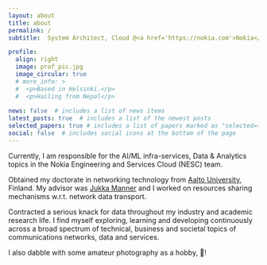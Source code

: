 ```yaml
---
layout: about
title: about
permalink: /
subtitle:  System Architect, Cloud @<a href='https://nokia.com'>Nokia</a>  

profile:
  align: right
  image: prof_pic.jpg
  image_circular: true 
  # more_info: >
  #  <p>Based in Helsinki.</p>
  #  <p>Hailing from Nepal</p>
    
news: false  # includes a list of news items
latest_posts: true  # includes a list of the newest posts
selected_papers: true # includes a list of papers marked as "selected={true}"
social: false  # includes social icons at the bottom of the page
---
```


Currently, I am responsible for the AI/ML infra-services, Data & Analytics topics in the Nokia Engineering and Services Cloud (NESC) team.

Obtained my doctorate in networking technology from [Aalto University](https://www.aalto.fi/en/department-of-communications-and-networking), Finland. My advisor was [Jukka Manner](https://research.aalto.fi/en/persons/jukka-manner) and I worked on resources sharing mechanisms w.r.t. network data transport.

Contracted a serious knack for data throughout my industry and academic research life. I find myself exploring, learning and developing continuously across a broad spectrum of technical, business and societal topics of communications networks, data and services. 

I also dabble with some amateur photography as a hobby, 📸!